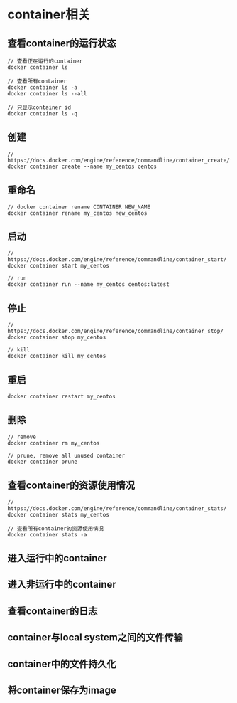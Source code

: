 # container相关

## 查看container的运行状态

```
// 查看正在运行的container
docker container ls

// 查看所有container
docker container ls -a
docker container ls --all

// 只显示container id
docker container ls -q
```

## 创建

```
// https://docs.docker.com/engine/reference/commandline/container_create/
docker container create --name my_centos centos
```

## 重命名

```
// docker container rename CONTAINER NEW_NAME
docker container rename my_centos new_centos
```

## 启动

```
// https://docs.docker.com/engine/reference/commandline/container_start/
docker container start my_centos

// run
docker container run --name my_centos centos:latest
```

## 停止

```
// https://docs.docker.com/engine/reference/commandline/container_stop/
docker container stop my_centos

// kill
docker container kill my_centos
```

## 重启

```
docker container restart my_centos
```

## 删除

```
// remove
docker container rm my_centos

// prune, remove all unused container
docker container prune
```

## 查看container的资源使用情况

```
// https://docs.docker.com/engine/reference/commandline/container_stats/
docker container stats my_centos

// 查看所有container的资源使用情况
docker container stats -a
```

## 进入运行中的container

## 进入非运行中的container

## 查看container的日志

## container与local system之间的文件传输

## container中的文件持久化



## 将container保存为image